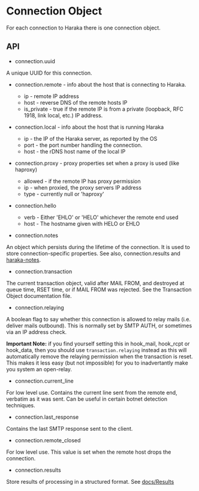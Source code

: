 Connection Object
=================

For each connection to Haraka there is one connection object.

API
---

* connection.uuid

A unique UUID for this connection.

* connection.remote - info about the host that is connecting to Haraka.

    * ip   - remote IP address
    * host - reverse DNS of the remote hosts IP
    * is_private - true if the remote IP is from a private (loopback, RFC 1918, link local, etc.) IP address.

* connection.local - info about the host that is running Haraka

    * ip - the IP of the Haraka server, as reported by the OS
    * port - the port number handling the connection.
    * host - the rDNS host name of the local IP

* connection.proxy - proxy properties set when a proxy is used (like haproxy)
    * allowed - if the remote IP has proxy permission
    * ip - when proxied, the proxy servers IP address
    * type - currently null or 'haproxy'

* connection.hello
    * verb - Either 'EHLO' or 'HELO' whichever the remote end used
    * host - The hostname given with HELO or EHLO

* connection.notes

An object which persists during the lifetime of the connection. It is used to store connection-specific properties. See also, connection.results and [haraka-notes](https://github.com/haraka/haraka-notes).

* connection.transaction

The current transaction object, valid after MAIL FROM, and destroyed at queue
time, RSET time, or if MAIL FROM was rejected. See the Transaction Object
documentation file.

* connection.relaying

A boolean flag to say whether this connection is allowed to relay mails (i.e.
deliver mails outbound). This is normally set by SMTP AUTH, or sometimes via
an IP address check.

**Important Note:** if you find yourself setting this in hook\_mail, hook\_rcpt
or hook\_data, then you should use `transaction.relaying` instead as this
will automatically remove the relaying permission when the transaction is reset.
This makes it less easy (but not impossible) for you to inadvertantly make
you system an open-relay.

* connection.current\_line

For low level use. Contains the current line sent from the remote end,
verbatim as it was sent. Can be useful in certain botnet detection techniques.

* connection.last\_response

Contains the last SMTP response sent to the client.

* connection.remote\_closed

For low level use.  This value is set when the remote host drops the connection.

* connection.results

Store results of processing in a structured format. See [docs/Results](http://haraka.github.io/manual/Results.html)

